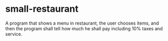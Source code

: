 # small-restaurant
A program that shows a menu in restaurant, the user chooses items, and then the program shall tell how much he shall pay including 10% taxes and service.
